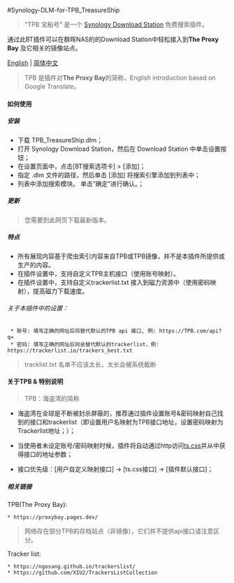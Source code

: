 #Synology-DLM-for-TPB_TreasureShip

> "TPB 宝船号" 是一个 [Synology Download Station](https://www.synology.com/en-global/dsm/packages/DownloadStation) 免费搜索插件。

通过此BT插件可以在群晖NAS的的Download Station中轻松接入到<b>The Proxy Bay</b> 及它相关的镜像站点。

[English](README.cn.md) | [简体中文](README.cn.md)

> TPB 是插件对<b>The Proxy Bay</b>的简称，English introduction based on Google Translate。

#### 如何使用

##### 安装

* 下载 TPB_TreasureShip.dlm；
* 打开 Synology Download Station，然后在 Download Station 中单击设置按钮；
* 在设置页面中，点击[BT搜索选项卡] > [添加]；
* 指定 .dlm 文件的路径，然后单击 [添加] 将搜索引擎添加到列表中；
* 列表中添加搜索模块。 单击“确定”进行确认。；
  
##### 更新

> 您需要到此网页下载最新版本。


##### 特点

+ 所有展现内容基于爬虫索引内容来自TPB或TPB镜像，并不是本插件所提供或生产的内容。
+ 在插件设置中，支持自定义TPB主机接口（使用账号映射）。
+ 在插件设置中，支持自定义trackerlist.txt 接入到磁力资源中（使用密码映射），提高磁力下载速度。

###### 关于本插件中的设置：

     * 账号: 填写正确的网址后将替代默认的TPB api 接口, 例: https://TPB.com/api?q=
     * 密码: 填写正确的网址后则会替代默认的trackerlist，例: https://trackerlist.io/trackers_best.txt
  
  > tracklist.txt 名单不应该太长，太长会被系统截断


#### 关于TPB & 特别说明

> TPB：海盗湾的简称

* 海盗湾在全球是不断被封杀屏蔽的，推荐通过插件设置账号&密码映射自己找到的接口和trackerlist（即设置用户名映射为TPB接口地址，设置密码映射为Trackerlist地址；）；

* 当使用者未设定账号/密码映射时候，插件将自动通过http访问[ts.css](ts.css)并从中获得接口的地址参数；

* 接口优先级：[用户自定义映射接口] -> [ts.css接口] -> [插件默认接口]；



##### 相关链接

TPB(The Proxy Bay):

    * https://proxybay.pages.dev/
 
 > 网络存在部分TPB的存档站点（非镜像），它们并不提供api接口请注意区分。
 

Tracker list:

    * https://ngosang.github.io/trackerslist/
    * https://github.com/XIU2/TrackersListCollection